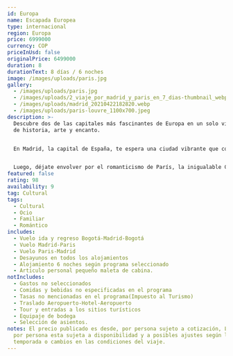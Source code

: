 ```yaml
---
id: Europa
name: Escapada Europea
type: internacional
region: Europa
price: 6999000
currency: COP
priceInUsd: false
originalPrice: 6499000
duration: 8
durationText: 8 días / 6 noches
image: /images/uploads/paris.jpg
gallery:
  - /images/uploads/paris.jpg
  - /images/uploads/2_viaje_por_madrid_y_paris_en_7_dias-thumbnail_webp-1024x512.webp
  - /images/uploads/madrid_20210422182820.webp
  - /images/uploads/paris-louvre_1100x700.jpeg
description: >-
  Descubre dos de las capitales más fascinantes de Europa en un solo viaje lleno
  de historia, arte y encanto. 


  En Madrid, la capital de España, te espera una ciudad vibrante que combina tradición y modernidad. Recorre la majestuosa Puerta del Sol, la elegante Gran Vía, el imponente Palacio Real y el emblemático Parque del Retiro. Vive el ambiente alegre de sus terrazas, degusta tapas típicas y disfruta del arte en museos icónicos como el Prado o el Reina Sofía. Madrid es alegría, cultura y vida en cada esquina.


  Luego, déjate envolver por el romanticismo de París, la inigualable Ciudad de la Luz. Pasea por las orillas del río Sena, admira la Torre Eiffel, el Museo del Louvre y el Arco del Triunfo. Recorre los encantadores barrios de Montmartre y Le Marais, disfruta de su gastronomía y vive el arte de la elegancia francesa en cada detalle.
featured: false
rating: 98
availability: 9
tag: Cultural
tags:
  - Cultural
  - Ocio
  - Familiar
  - Romántico
includes:
  - Vuelo ida y regreso Bogotá-Madrid-Bogotá
  - Vuelo Madrid-Paris
  - Vuelo Paris-Madrid
  - Desayunos en todos los alojamientos
  - Alojamiento 6 noches según programa seleccionado
  - Articulo personal pequeño maleta de cabina.
notIncludes:
  - Gastos no seleccionados
  - Comidas y bebidas no especificadas en el programa
  - Tasas no mencionadas en el programa(Impuesto al Turismo)
  - Traslado Aeropuerto-Hotel-Aeropuerto
  - Tour y entradas a los sitios turísticos
  - Equipaje de bodega
  - Selección de asientos.
notes: El precio publicado es desde, por persona sujeto a cotización, La tarifa
  por persona esta sujeta a disponibilidad y a posibles ajustes según la
  temporada o cambios en las condiciones del viaje.
---
```

